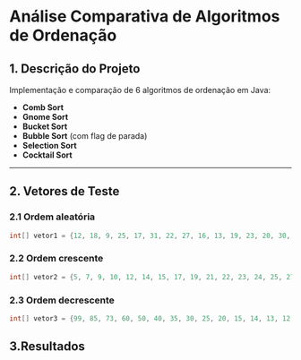 # Análise Comparativa de Algoritmos de Ordenação

## 1. Descrição do Projeto

Implementação e comparação de 6 algoritmos de ordenação em Java:
- **Comb Sort**
- **Gnome Sort**
- **Bucket Sort**
- **Bubble Sort** (com flag de parada)
- **Selection Sort**
- **Cocktail Sort**

---

## 2. Vetores de Teste

### 2.1 Ordem aleatória
```java
int[] vetor1 = {12, 18, 9, 25, 17, 31, 22, 27, 16, 13, 19, 23, 20, 30, 14, 11, 15, 24, 26, 28};
```

### 2.2 Ordem crescente
```java
int[] vetor2 = {5, 7, 9, 10, 12, 14, 15, 17, 19, 21, 22, 23, 24, 25, 27, 28, 29, 30, 31, 32};
```

### 2.3 Ordem decrescente
```java
int[] vetor3 = {99, 85, 73, 60, 50, 40, 35, 30, 25, 20, 15, 14, 13, 12, 11, 10, 9, 8, 7, 6};
```

## 3.Resultados


